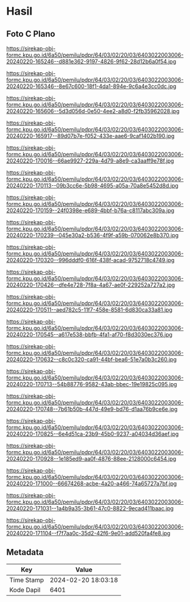 # Hasil

## Foto C Plano

https://sirekap-obj-formc.kpu.go.id/6a50/pemilu/pdpr/64/03/02/20/03/6403022003006-20240220-165246--d881e362-9197-4826-9f62-28d12b6a0f54.jpg

https://sirekap-obj-formc.kpu.go.id/6a50/pemilu/pdpr/64/03/02/20/03/6403022003006-20240220-165346--8e67c600-18f1-4da1-894e-9c6a4e3cc0dc.jpg

https://sirekap-obj-formc.kpu.go.id/6a50/pemilu/pdpr/64/03/02/20/03/6403022003006-20240220-165606--5d3d056d-0e50-4ee2-a8d0-f2fb35962028.jpg

https://sirekap-obj-formc.kpu.go.id/6a50/pemilu/pdpr/64/03/02/20/03/6403022003006-20240220-165917--89d07b7e-f052-433e-aae6-9caf1402b190.jpg

https://sirekap-obj-formc.kpu.go.id/6a50/pemilu/pdpr/64/03/02/20/03/6403022003006-20240220-170016--66ae9927-229a-4d79-a8e9-ca3aaff9e78f.jpg

https://sirekap-obj-formc.kpu.go.id/6a50/pemilu/pdpr/64/03/02/20/03/6403022003006-20240220-170113--09b3cc6e-5b98-4695-a05a-70a8e5452d8d.jpg

https://sirekap-obj-formc.kpu.go.id/6a50/pemilu/pdpr/64/03/02/20/03/6403022003006-20240220-170159--24f0398e-e689-4bbf-b76a-c8117abc309a.jpg

https://sirekap-obj-formc.kpu.go.id/6a50/pemilu/pdpr/64/03/02/20/03/6403022003006-20240220-170239--045e30a2-b536-4f9f-a59b-070062e8b370.jpg

https://sirekap-obj-formc.kpu.go.id/6a50/pemilu/pdpr/64/03/02/20/03/6403022003006-20240220-170320--996dddf0-616f-438f-acad-9752718c4749.jpg

https://sirekap-obj-formc.kpu.go.id/6a50/pemilu/pdpr/64/03/02/20/03/6403022003006-20240220-170426--dfe4e728-7f8a-4a67-ae0f-229252a727a2.jpg

https://sirekap-obj-formc.kpu.go.id/6a50/pemilu/pdpr/64/03/02/20/03/6403022003006-20240220-170511--aed782c5-11f7-458e-8581-6d830ca33a81.jpg

https://sirekap-obj-formc.kpu.go.id/6a50/pemilu/pdpr/64/03/02/20/03/6403022003006-20240220-170545--a617e538-bbfb-4fa1-af70-f8d3030ec376.jpg

https://sirekap-obj-formc.kpu.go.id/6a50/pemilu/pdpr/64/03/02/20/03/6403022003006-20240220-170632--c8c0c320-ca91-44bf-bea6-51e7a0b3c260.jpg

https://sirekap-obj-formc.kpu.go.id/6a50/pemilu/pdpr/64/03/02/20/03/6403022003006-20240220-170713--54b88776-9582-43ab-bbec-19e19825c095.jpg

https://sirekap-obj-formc.kpu.go.id/6a50/pemilu/pdpr/64/03/02/20/03/6403022003006-20240220-170748--7b61b50b-447d-49e9-bd76-d1aa76b9ce6e.jpg

https://sirekap-obj-formc.kpu.go.id/6a50/pemilu/pdpr/64/03/02/20/03/6403022003006-20240220-170825--6e4d51ca-23b9-45b0-9237-a04034d36aef.jpg

https://sirekap-obj-formc.kpu.go.id/6a50/pemilu/pdpr/64/03/02/20/03/6403022003006-20240220-170928--1e185ed9-aa0f-4876-88ee-2128000c6454.jpg

https://sirekap-obj-formc.kpu.go.id/6a50/pemilu/pdpr/64/03/02/20/03/6403022003006-20240220-171000--66674268-acbe-4a20-a466-74a65727a7bf.jpg

https://sirekap-obj-formc.kpu.go.id/6a50/pemilu/pdpr/64/03/02/20/03/6403022003006-20240220-171031--1a4b9a35-3b61-47c0-8822-9ecad411baac.jpg

https://sirekap-obj-formc.kpu.go.id/6a50/pemilu/pdpr/64/03/02/20/03/6403022003006-20240220-171104--f7f7aa0c-35d2-42f6-9e01-add520fa4fe8.jpg


## Metadata

| Key        | Value               |
| ---------- | ------------------- |
| Time Stamp | 2024-02-20 18:03:18 |
| Kode Dapil | 6401                |



